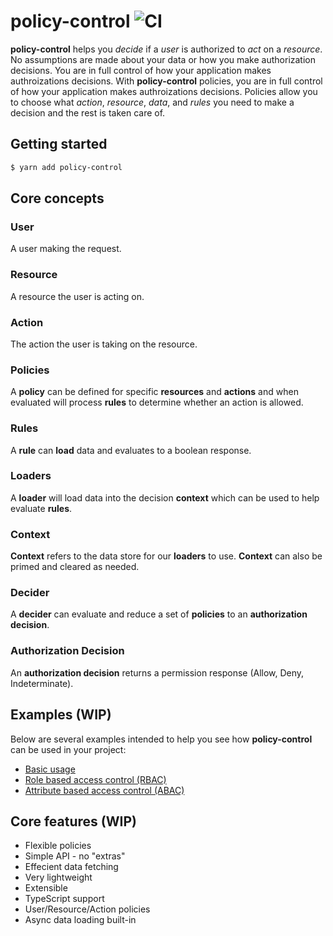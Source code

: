 # policy-control ![CI](https://github.com/cdriscol/policy-control/workflows/CI/badge.svg?branch=master)
<!-- TODO -->
**policy-control** helps you _decide_ if a _user_ is authorized to _act_ on a _resource_. No assumptions are made about your data or how you make authorization decisions. You are in full control of how your application makes authroizations decisions. With **policy-control** policies, you are in full control of how your application makes authroizations decisions. Policies allow you to choose what _action_, _resource_, _data_, and _rules_ you need to make a decision and the rest is taken care of.

<!-- TODO -->
## Getting started
```bash
$ yarn add policy-control
```

## Core concepts
<!-- TODO -->
### User
A user making the request.
### Resource
A resource the user is acting on.
### Action
The action the user is taking on the resource.
### Policies
A **policy** can be defined for specific **resources** and **actions** and when evaluated will process **rules** to determine whether an action is allowed.
### Rules
A **rule** can **load** data and evaluates to a boolean response. 
### Loaders
A **loader** will load data into the decision **context** which can be used to help evaluate **rules**.
### Context
**Context** refers to the data store for our **loaders** to use. **Context** can also be primed and cleared as needed.
### Decider
A **decider** can evaluate and reduce a set of **policies** to an **authorization decision**.
### Authorization Decision
An **authorization decision** returns a permission response (Allow, Deny, Indeterminate).

<!-- TODO -->
## Examples (WIP)
Below are several examples intended to help you see how **policy-control** can be used in your project:

- [Basic usage](#)
- [Role based access control (RBAC)](#)
- [Attribute based access control (ABAC)](#)

<!-- TODO -->
## Core features (WIP)
- Flexible policies
- Simple API - no "extras"
- Effecient data fetching
- Very lightweight
- Extensible
- TypeScript support
- User/Resource/Action policies
- Async data loading built-in
